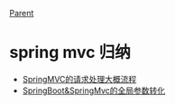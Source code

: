 [Parent](../README.md)

# spring mvc 归纳

- [SpringMVC的请求处理大概流程](spring-mvc-demo/SpringMVC的请求处理大概流程.md)
- [SpringBoot&SpringMvc的全局参数转化](spring-mvc-demo/SpringBoot&SpringMvc的全局参数转化.md)
